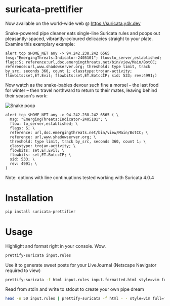 # suricata-prettifier

Now available on the world-wide web @ https://suricata.y4k.dev

Snake-powered pipe cleaner eats single-line Suricata rules and poops out pleasantly-spaced, vibrantly-coloured delicacies straight to your plate. Examine this exemplary example:

```
alert tcp $HOME_NET any -> 94.242.238.242 6565 (msg:"EmergingThreats:Indicator-2405101"; flow:to_server,established; flags:S; reference:url,doc.emergingthreats.net/bin/view/Main/BotCC; reference:url,www.shadowserver.org; threshold: type limit, track by_src, seconds 360, count 1; classtype:trojan-activity; flowbits:set,ET.Evil; flowbits:set,ET.BotccIP; sid: 533; rev:4991;)
```

Now watch as the snake-babies devour such fine a morsel – the last food for winter – then travel northward to return to their mates, leaving behind their season's work:

![Snake poop](https://user-images.githubusercontent.com/33840/40883915-2600beee-66d6-11e8-9e94-97b7730ebb62.png)

```
alert tcp $HOME_NET any -> 94.242.238.242 6565 ( \
  msg: "EmergingThreats:Indicator-2405101"; \
  flow: to_server,established; \
  flags: S; \
  reference: url,doc.emergingthreats.net/bin/view/Main/BotCC; \
  reference: url,www.shadowserver.org; \
  threshold: type limit, track by_src, seconds 360, count 1; \
  classtype: trojan-activity; \
  flowbits: set,ET.Evil; \
  flowbits: set,ET.BotccIP; \
  sid: 533; \
  rev: 4991; \
)
```

Note: options with line continuations tested working with Suricata 4.0.4


# Installation

```bash
pip install suricata-prettifier
```


# Usage

Highlight and format right in your console. Wow.

```bash
prettify-suricata input.rules
```

Use it to generate sweet posts for your LiveJournal (Netscape Navigator required to view)

```bash
prettify-suricata -f html input.rules input.formatted.html style=vim full=True
```

Read from stdin and write to stdout to create your own pipe dream

```bash
head -n 50 input.rules | prettify-suricata -f html - - style=vim full=True | tee input.formatted.html
```
